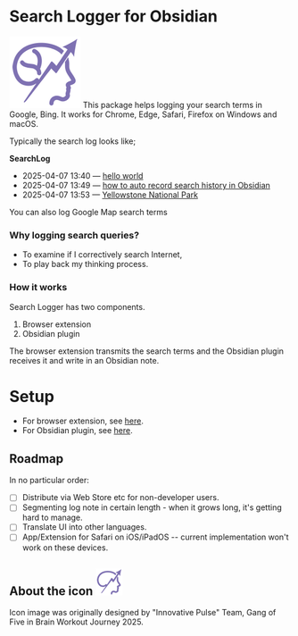 # Search Logger for Obsidian
![](extension/src/icons/icon128.png)
This package helps logging your search terms in Google, Bing.
It works for Chrome, Edge, Safari, Firefox on Windows and macOS.

Typically the search log looks like;

  **SearchLog**
  - 2025-04-07 13:40 — [hello world](https://www.google.com/search?client=safari&rls=en&q=hello+world&ie=UTF-8&oe=UTF-8)
  - 2025-04-07 13:49 — [how to auto record search history in Obsidian](https://www.google.com/search?q=how+to+auto+record+search+history+in+Obsidian)
  - 2025-04-07 13:53 — [Yellowstone National Park](https://www.google.com/maps/search/Yellowstone+National+Park)

You can also log Google Map search terms

### Why logging search queries?

- To examine if I correctively search Internet,
- To play back my thinking process.
### How it works

Search Logger has two components.

1. Browser extension
2. Obsidian plugin

The browser extension transmits the search terms and the Obsidian plugin receives it and write in an Obsidian note.

# Setup

- For browser extension, see [here](extension/README.md).
- For Obsidian plugin, see [here](plugin/README.md).
## Roadmap

In no particular order:

- [ ] Distribute via Web Store etc for non-developer users.
- [ ] Segmenting log note in certain length - when it grows long, it's getting hard to manage.
- [ ] Translate UI into other languages.
- [ ] App/Extension for Safari on iOS/iPadOS -- current implementation won't work on these devices.

## About the icon ![](extension/src/icons/icon48.png)

Icon image was originally designed by "Innovative Pulse" Team, Gang of Five in Brain Workout Journey 2025.